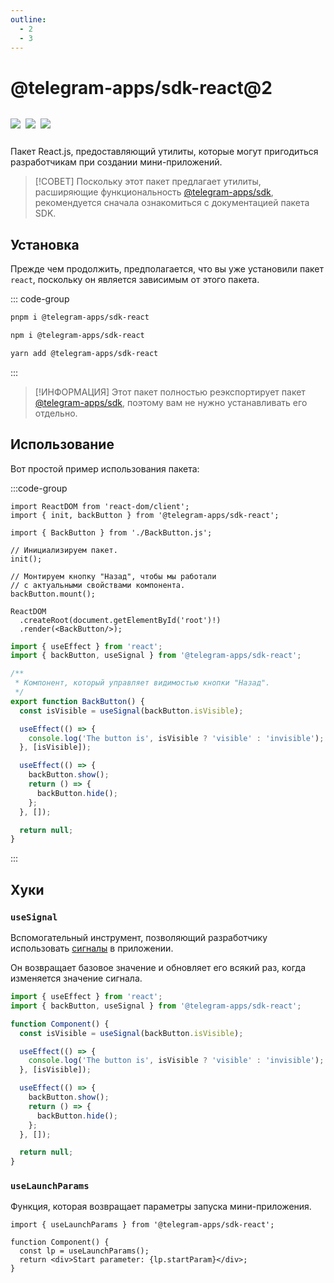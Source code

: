 ```yaml
---
outline:
  - 2
  - 3
---
```


# @telegram-apps/sdk-react@2

<p style="display: inline-flex; gap: 8px">
  <a href="https://npmjs.com/package/@telegram-apps/sdk-react">
    <img src="https://img.shields.io/npm/v/@telegram-apps/sdk-react?logo=npm"/>
  </a>
  <img src="https://img.shields.io/bundlephobia/minzip/@telegram-apps/sdk-react"/>
  <a href="https://github.com/Telegram-Mini-Apps/telegram-apps/tree/master/packages/sdk-react">
    <img src="https://img.shields.io/badge/source-black?logo=github"/>
  </a>
</p>

Пакет React.js, предоставляющий утилиты, которые могут пригодиться разработчикам при создании мини-приложений.

> [!СОВЕТ]
> Поскольку этот пакет предлагает утилиты, расширяющие функциональность [@telegram-apps/sdk](../telegram-apps-sdk/2-x.md), рекомендуется сначала ознакомиться с документацией пакета SDK.

## Установка

Прежде чем продолжить, предполагается, что вы уже установили пакет `react`, поскольку он является зависимым от этого пакета.

::: code-group

```bash [pnpm]
pnpm i @telegram-apps/sdk-react
```

```bash [npm]
npm i @telegram-apps/sdk-react
```

```bash [yarn]
yarn add @telegram-apps/sdk-react
```

:::

> [!ИНФОРМАЦИЯ]
> Этот пакет полностью реэкспортирует пакет [@telegram-apps/sdk](../telegram-apps-sdk/2-x), поэтому вам не нужно устанавливать его отдельно.

## Использование

Вот простой пример использования пакета:

:::code-group

```tsx [index.tsx]
import ReactDOM from 'react-dom/client';
import { init, backButton } from '@telegram-apps/sdk-react';

import { BackButton } from './BackButton.js';

// Инициализируем пакет.
init();

// Монтируем кнопку "Назад", чтобы мы работали 
// с актуальными свойствами компонента.
backButton.mount();

ReactDOM
  .createRoot(document.getElementById('root')!)
  .render(<BackButton/>);
```

```ts [BackButton.ts]
import { useEffect } from 'react';
import { backButton, useSignal } from '@telegram-apps/sdk-react';

/**
 * Компонент, который управляет видимостью кнопки "Назад".
 */
export function BackButton() {
  const isVisible = useSignal(backButton.isVisible);

  useEffect(() => {
    console.log('The button is', isVisible ? 'visible' : 'invisible');
  }, [isVisible]);

  useEffect(() => {
    backButton.show();
    return () => {
      backButton.hide();
    };
  }, []);

  return null;
}
```

:::

## Хуки

### `useSignal`

Вспомогательный инструмент, позволяющий разработчику использовать [сигналы](../telegram-apps-signals.md) в приложении.

Он возвращает базовое значение и обновляет его всякий раз, когда изменяется значение сигнала.

```ts
import { useEffect } from 'react';
import { backButton, useSignal } from '@telegram-apps/sdk-react';

function Component() {
  const isVisible = useSignal(backButton.isVisible);

  useEffect(() => {
    console.log('The button is', isVisible ? 'visible' : 'invisible');
  }, [isVisible]);

  useEffect(() => {
    backButton.show();
    return () => {
      backButton.hide();
    };
  }, []);

  return null;
}
```

### `useLaunchParams`

Функция, которая возвращает параметры запуска мини-приложения.

```tsx
import { useLaunchParams } from '@telegram-apps/sdk-react';

function Component() {
  const lp = useLaunchParams();
  return <div>Start parameter: {lp.startParam}</div>;
}
```

